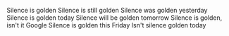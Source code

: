 Silence is golden
Silence is still golden
Silence was golden yesterday
Silence is golden today
Silence will be golden tomorrow
Silence is golden, isn't it Google
Silence is golden this Friday
Isn't silence golden today

